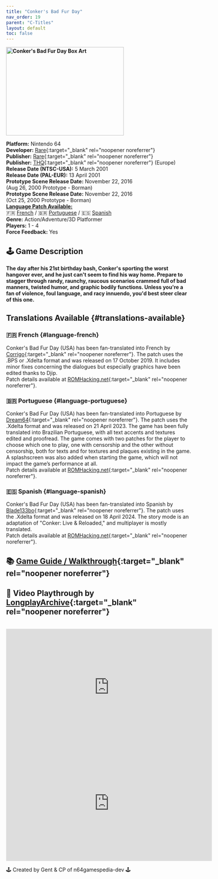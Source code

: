 ```yaml
---
title: "Conker's Bad Fur Day"
nav_order: 19
parent: "C-Titles"
layout: default
toc: false
---
```


<b>
<img src="https://images.launchbox-app.com/1e9c5cf0-ae9a-47ce-9010-f4ef367f36bf.jpg" alt="Conker's Bad Fur Day Box Art" width="320" height="240" />
</b>

**Platform:** Nintendo 64  
**Developer:** [Rare](https://en.wikipedia.org/wiki/Rare_(company)){:target="_blank" rel="noopener noreferrer"}  
**Publisher:** [Rare](https://en.wikipedia.org/wiki/Rare_(company)){:target="_blank" rel="noopener noreferrer"}  
**Publisher:** [THQ](https://en.wikipedia.org/wiki/THQ){:target="_blank" rel="noopener noreferrer"} (Europe)    
**Release Date (NTSC-USA):** 5 March 2001  
**Release Date (PAL-EUR):** 13 April 2001  
**Prototype Scene Release Date:** November 22, 2016  
(Aug 26, 2000 Prototype - Borman)  
**Prototype Scene Release Date:** November 22, 2016  
(Oct 25, 2000 Prototype - Borman)  
[**Language Patch Available:**](#translations-available)<br>
🇫🇷 [French](#language-french) / 🇧🇷 [Portuguese](#language-portuguese) / 🇪🇸 [Spanish](#language-spanish)<br>
**Genre:** Action/Adventure/3D Platformer  
**Players:** 1 - 4  
**Force Feedback:** Yes  

## 🕹️ Game Description
<b>
The day after his 21st birthday bash, Conker's sporting the worst hangover ever, and he just can't seem to find his way home. Prepare to stagger through randy, raunchy, raucous scenarios crammed full of bad manners, twisted humor, and graphic bodily functions. Unless you're a fan of violence, foul language, and racy innuendo, you'd best steer clear of this one.
</b>

## Translations Available {#translations-available}  
### 🇫🇷 French {#language-french}  
Conker's Bad Fur Day (USA) has been fan-translated into French by [Corrigo](https://www.romhacking.net/community/1196/){:target="_blank" rel="noopener noreferrer"}. The patch uses the .BPS or .Xdelta format and was released on 17 October 2019. It includes minor fixes concerning the dialogues but especially graphics have been edited thanks to Djip.  
Patch details available at [ROMHacking.net](https://www.romhacking.net/translations/3457/){:target="_blank" rel="noopener noreferrer"}.

### 🇧🇷 Portuguese {#language-portuguese}  
Conker's Bad Fur Day (USA) has been fan-translated into Portuguese by [Dream64](https://www.romhacking.net/community/7291/){:target="_blank" rel="noopener noreferrer"}. The patch uses the .Xdelta format and was released on 21 April 2023. The game has been fully translated into Brazilian Portuguese, with all text accents and textures edited and proofread. The game comes with two patches for the player to choose which one to play, one with censorship and the other without censorship, both for texts and for textures and plaques existing in the game. A splashscreen was also added when starting the game, which will not impact the game’s performance at all.  
Patch details available at [ROMHacking.net](https://www.romhacking.net/translations/6918/){:target="_blank" rel="noopener noreferrer"}.

### 🇪🇸 Spanish {#language-spanish}  
Conker's Bad Fur Day (USA) has been fan-translated into Spanish by [Blade133bo](https://www.romhacking.net/community/2941/){:target="_blank" rel="noopener noreferrer"}. The patch uses the .Xdelta format and was released on 18 April 2024. The story mode is an adaptation of "Conker: Live & Reloaded," and multiplayer is mostly translated.  
Patch details available at [ROMHacking.net](https://www.romhacking.net/translations/2940/){:target="_blank" rel="noopener noreferrer"}.

## 📚 [Game Guide / Walkthrough](https://gamefaqs.gamespot.com/n64/196973-conkers-bad-fur-day/faqs/10865){:target="_blank" rel="noopener noreferrer"}

## 🎥 Video Playthrough by [LongplayArchive](https://www.youtube.com/channel/UCM8XzXipyTsylZ_WsGKmdKQ){:target="_blank" rel="noopener noreferrer"}  
<br />  
<iframe width="560" height="315" src="https://www.youtube.com/embed/xNLpbz6H8Ow" title="Conker's Bad Fur Day Longplay" frameborder="0" allowfullscreen></iframe>  
<br />  
<iframe width="560" height="315" src="https://www.youtube.com/embed/INSERT_SECOND_VIDEO_ID" title="Second Conker Video" frameborder="0" allowfullscreen></iframe>

🕹️ Created by Gent & CP of n64gamespedia-dev 🕹️

<!-- Vault Format: n64gamespedia-dev -->
<!-- Protocol Source: _vault-specs/format-protocol.md -->
